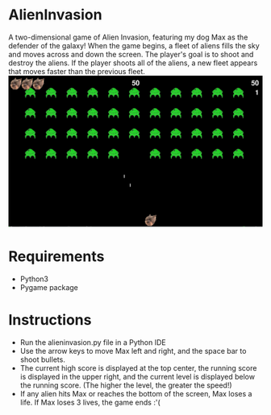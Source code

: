 # AlienInvasion
A two-dimensional game of Alien Invasion, featuring my dog Max as the defender of the galaxy! When the game begins, a fleet of aliens fills the sky and moves across and down the screen. The player's goal is to shoot and destroy the aliens. If the player shoots all of the aliens, a new fleet appears that moves faster than the previous fleet.  
![screenshot](https://github.com/dduong96/AlienInvasion/blob/master/images/AI_screenshot.png)
# Requirements
* Python3
* Pygame package
# Instructions
* Run the alieninvasion.py file in a Python IDE
* Use the arrow keys to move Max left and right, and the space bar to shoot bullets.
* The current high score is displayed at the top center, the running score is displayed in the upper right, and the current level is displayed below the running score. (The higher the level, the greater the speed!)
* If any alien hits Max or reaches the bottom of the screen, Max loses a life. If Max loses 3 lives, the game ends :'(
